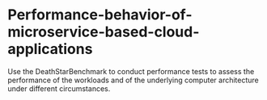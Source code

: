 # Performance-behavior-of-microservice-based-cloud-applications
Use the DeathStarBenchmark to conduct performance tests to assess the performance of the workloads and of the underlying computer architecture under different circumstances.
